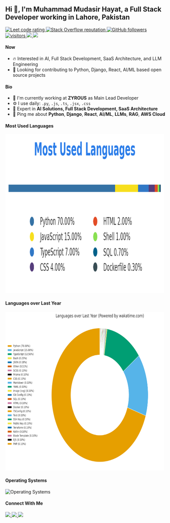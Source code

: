 ## Hi 👋, I'm Muhammad Mudasir Hayat, a Full Stack Developer working in Lahore, Pakistan

<p align="left">
<!--   <a href="https://leetcode.com/mudasirhayat/">
    <img src="https://cp-logo.vercel.app/leetcode/mudasirhayat" alt="Leet code rating" />
  </a> -->
  <a href="https://www.hackerrank.com/mudasirhayat5">
    <img src="https://raw.githubusercontent.com/sudiptob2/cf-stats/main/output/rating.svg" alt="Leet code rating" />
  </a>
  <a href="https://stackoverflow.com/users/mudasir-hayat">
    <img alt="Stack Overflow reputation" src="https://img.shields.io/stackexchange/stackoverflow/r/5921662?color=orange&label=reputation&logo=stackoverflow">
  </a>
  <a href="https://github.com/alihassan4198-tech?tab=followers">
    <img alt="GitHub followers" src="https://img.shields.io/github/followers/alihassan4198-tech?color=green&logo=github">
  </a>
  <a href="https://github.com/alihassan4198-tech/">
    <img src="https://komarev.com/ghpvc/?username=alihassan4198-tech" alt="visitors" />
  </a>
  <a href="https://mudasirhayat.com/">
    <img src="https://img.shields.io/badge/Portfolio-mudasirhayat.com-brightgreen?style=flat&logo=safari&logoColor=white">
  </a>
  <a href="https://github.com/mudasirhayat/mudasirhayat/raw/main/Muhammad%20Mudasir%20Hayat.pdf">
    <img src="https://img.shields.io/badge/Resume-Download%20PDF-blue?style=flat&logo=adobe-acrobat-reader&logoColor=white">
  </a>
</p>

#### Now
- :fire: Interested in AI, Full Stack Development, SaaS Architecture, and LLM Engineering
- :calendar: Looking for contributing to Python, Django, React, AI/ML based open source projects 

#### Bio
- 🏢 I'm currently working at **ZYROUS** as Main Lead Developer
- ⚙️ I use daily: `.py`, `.js`, `.ts`, `.jsx`, `.css`
- 🌱 Expert in **AI Solutions, Full Stack Development, SaaS Architecture**
- 💬 Ping me about **Python**, **Django**, **React**, **AI/ML**, **LLMs**, **RAG**, **AWS Cloud**


#### Most Used Languages
<img src="https://github.com/mudasirhayat/mudasirhayat/raw/main/most_used_languages_pill_thin_gapclose.png" alt="Most Used Languages" width="500" height="500" />

#### Languages over Last Year
<img src="https://raw.githubusercontent.com/mudasirhayat/mudasirhayat/main/languages_chart.png" alt="Languages over Last Year (Python 70%)" width="500" height="500" />

#### Operating Systems
<img src="https://wakatime.com/share/@a5c8f5bc-dadf-4b90-9d88-8f48a845cbd7/4c7b793c-2e67-4377-b7da-a6df08d65f28.svg" alt="Operating Systems" width="500" height="500" />

#### Connect With Me

<p left="center">
  <a href="https://www.linkedin.com/in/mudasir-hayat/">
    <img src="https://img.shields.io/badge/linkedin-%230077B5.svg?&style=for-the-badge&logo=linkedin&logoColor=white" height=25>
  </a> 
  <a href="mailto:mudasirhayat5@gmail.com">
    <img src="https://img.shields.io/badge/Gmail-D14836?style=for-the-badge&logo=gmail&logoColor=white" height=25>
  </a>
  <a href="tel:+923104171759">
    <img src="https://img.shields.io/badge/Phone-+92_310_4171759-blue?style=for-the-badge&logo=phone&logoColor=white" height=25>
  </a>
</p>
